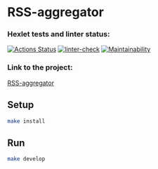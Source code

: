 # RSS-aggregator
### Hexlet tests and linter status:
[![Actions Status](https://github.com/Karen2485/frontend-project-11/workflows/hexlet-check/badge.svg)](https://github.com/Karen2485/frontend-project-11/actions)
[![linter-check](https://github.com/Karen2485/frontend-project-11/actions/workflows/linter-check.yml/badge.svg)](https://github.com/Karen2485/frontend-project-11/actions/workflows/linter-check.yml)
[![Maintainability](https://api.codeclimate.com/v1/badges/6164d29d8d148bc9ebd3/maintainability)](https://codeclimate.com/github/Karen2485/frontend-project-11/maintainability)

### Link to the project:
[RSS-aggregator](https://frontend-project-11-git-main-asatran687-gmailcom.vercel.app)

## Setup

```sh
make install
```

## Run

```sh
make develop
```